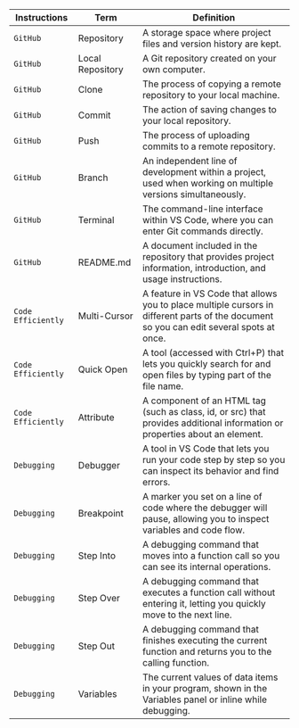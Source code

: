 | **Instructions** | **Term** | **Definition** |
| ------------ |------------------------------|----------------|
|`GitHub`|Repository|A storage space where project files and version history are kept.|
|`GitHub`|Local Repository|A Git repository created on your own computer.|
|`GitHub`|Clone|The process of copying a remote repository to your local machine.|
|`GitHub`|Commit|The action of saving changes to your local repository.|
|`GitHub`|Push|The process of uploading commits to a remote repository.|
|`GitHub`|Branch|An independent line of development within a project, used when working on multiple versions simultaneously.|
|`GitHub`|Terminal|The command-line interface within VS Code, where you can enter Git commands directly.|
|`GitHub`|README.md|A document included in the repository that provides project information, introduction, and usage instructions.|
|`Code Efficiently`|Multi-Cursor|A feature in VS Code that allows you to place multiple cursors in different parts of the document so you can edit several spots at once.|
|`Code Efficiently`|Quick Open|A tool (accessed with Ctrl+P) that lets you quickly search for and open files by typing part of the file name.|
|`Code Efficiently`|Attribute|A component of an HTML tag (such as class, id, or src) that provides additional information or properties about an element.|
|`Debugging`|Debugger|A tool in VS Code that lets you run your code step by step so you can inspect its behavior and find errors.|
|`Debugging`|Breakpoint|A marker you set on a line of code where the debugger will pause, allowing you to inspect variables and code flow.|
|`Debugging`|Step Into|A debugging command that moves into a function call so you can see its internal operations.|
|`Debugging`|Step Over|A debugging command that executes a function call without entering it, letting you quickly move to the next line.|
|`Debugging`|Step Out|A debugging command that finishes executing the current function and returns you to the calling function.|
|`Debugging`|Variables|The current values of data items in your program, shown in the Variables panel or inline while debugging.|